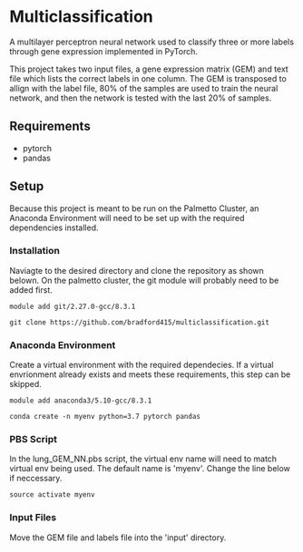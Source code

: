 # Multiclassification
A multilayer perceptron neural network used to classify three or more labels through gene expression implemented in PyTorch. 

This project takes two input files, a gene expression matrix (GEM) and text file which lists the correct labels in one column. The GEM is transposed to allign with the label file, 80% of the samples are used to train the neural network, and then the network is tested with the last 20% of samples.

## Requirements
- pytorch
- pandas

## Setup
Because this project is meant to be run on the Palmetto Cluster, an Anaconda Environment will need to be set up with the required dependencies installed.

### Installation
Naviagte to the desired directory and clone the repository as shown belown. On the palmetto cluster, the git module will probably need to be added first.

```
module add git/2.27.0-gcc/8.3.1

git clone https://github.com/bradford415/multiclassification.git
```

### Anaconda Environment
Create a virtual environment with the required dependecies. If a virtual envrionment already exists and meets these requirements, this step can be skipped.
```
module add anaconda3/5.10-gcc/8.3.1

conda create -n myenv python=3.7 pytorch pandas
```

### PBS Script
In the lung_GEM_NN.pbs script, the virtual env name will need to match virtual env being used. The default name is 'myenv'. Change the line below if neccessary.

```
source activate myenv
```

### Input Files
Move the GEM file and labels file into the 'input' directory. 

